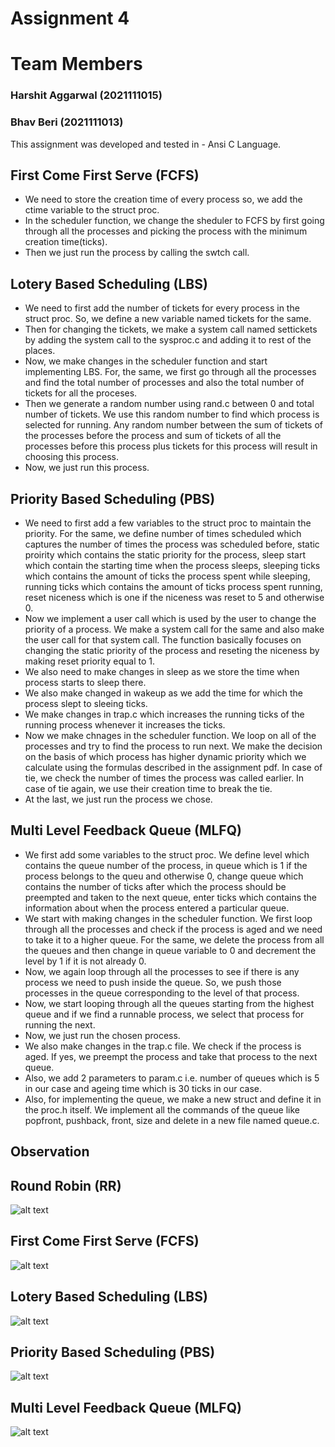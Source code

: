 # Assignment 4

# Team Members

### Harshit Aggarwal (2021111015)

### Bhav Beri (2021111013)

This assignment was developed and tested in - Ansi C Language.

## First Come First Serve (FCFS)

-   We need to store the creation time of every process so, we add the ctime variable to the struct proc.
-   In the scheduler function, we change the sheduler to FCFS by first going through all the processes and picking the process with the minimum creation time(ticks).
-   Then we just run the process by calling the swtch call.

## Lotery Based Scheduling (LBS)

-   We need to first add the number of tickets for every process in the struct proc. So, we define a new variable named tickets for the same.
-   Then for changing the tickets, we make a system call named settickets by adding the system call to the sysproc.c and adding it to rest of the places.
-   Now, we make changes in the scheduler function and start implementing LBS. For, the same, we first go through all the processes and find the total number of processes and also the total number of tickets for all the proceses.
-   Then we generate a random number using rand.c between 0 and total number of tickets. We use this random number to find which process is selected for running. Any random number between the sum of tickets of the processes before the process and sum of tickets of all the processes before this process plus tickets for this process will result in choosing this process.
-   Now, we just run this process.

## Priority Based Scheduling (PBS)

-   We need to first add a few variables to the struct proc to maintain the priority. For the same, we define number of times scheduled which captures the number of times the process was scheduled before, static proirity which contains the static priority for the process, sleep start which contain the starting time when the process sleeps, sleeping ticks which contains the amount of ticks the process spent while sleeping, running ticks which contains the amount of ticks process spent running, reset niceness which is one if the niceness was reset to 5 and otherwise 0.
-   Now we implement a user call which is used by the user to change the priority of a process. We make a system call for the same and also make the user call for that system call. The function basically focuses on changing the static priority of the process and reseting the niceness by making reset priority equal to 1.
-   We also need to make changes in sleep as we store the time when process starts to sleep there.
-   We also make changed in wakeup as we add the time for which the process slept to sleeing ticks.
-   We make changes in trap.c which increases the running ticks of the running process whenever it increases the ticks.
-   Now we make chnages in the scheduler function. We loop on all of the processes and try to find the process to run next. We make the decision on the basis of which process has higher dynamic priority which we calculate using the formulas described in the assignment pdf. In case of tie, we check the number of times the process was called earlier. In case of tie again, we use their creation time to break the tie.
-   At the last, we just run the process we chose.

## Multi Level Feedback Queue (MLFQ)

-   We first add some variables to the struct proc. We define level which contains the queue number of the process, in queue which is 1 if the process belongs to the queu and otherwise 0, change queue which contains the number of ticks after which the process should be preempted and taken to the next queue, enter ticks which contains the information about when the process entered a particular queue.
-   We start with making changes in the scheduler function. We first loop through all the processes and check if the process is aged and we need to take it to a higher queue. For the same, we delete the process from all the queues and then change in queue variable to 0 and decrement the level by 1 if it is not already 0.
-   Now, we again loop through all the processes to see if there is any process we need to push inside the queue. So, we push those processes in the queue corresponding to the level of that process.
-   Now, we start looping through all the queues starting from the highest queue and if we find a runnable process, we select that process for running the next.
-   Now, we just run the chosen process.
-   We also make changes in the trap.c file. We check if the process is aged. If yes, we preempt the process and take that process to the next queue.
-   Also, we add 2 parameters to param.c i.e. number of queues which is 5 in our case and ageing time which is 30 ticks in our case.
-   Also, for implementing the queue, we make a new struct and define it in the proc.h itself. We implement all the commands of the queue like popfront, pushback, front, size and delete in a new file named queue.c.

## Observation

## Round Robin (RR)

![alt text](images/RR.png)

## First Come First Serve (FCFS)

![alt text](images/FCFS.png)

## Lotery Based Scheduling (LBS)

![alt text](images/LBS.png)

## Priority Based Scheduling (PBS)

![alt text](images/PBS.png)

## Multi Level Feedback Queue (MLFQ)

![alt text](images/MLFQ.png)
